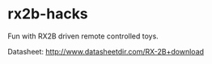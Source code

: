 rx2b-hacks
==========

Fun with RX2B driven remote controlled toys.

Datasheet: http://www.datasheetdir.com/RX-2B+download
